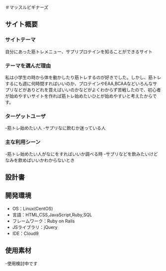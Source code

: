 ＃マッスルビギナーズ

## サイト概要
### サイトテーマ
自分にあった筋トレメニュー、サプリプロテインを知ることができるサイト

### テーマを選んだ理由
私は小学生の時から体を動かしたり筋トレするのが好きでした。しかし、筋トレするにも週に何時間すればいいのか、プロテインやEAA,BCAAなどいろんなサプリなどがありどれを買えばいいのかなどがよくわからず苦戦したので、初心者が始めやすいサイトを作れば筋トレ始めたいひとが始めやすいと考えたからです。

### ターゲットユーザ
-筋トレ始めたい人
-サプリなに飲むか迷っている人


### 主な利用シーン
-筋トレ始めたい人がなにをすればいいか調べる時
-サプリなどを飲みたいけどなみを飲めばいいかわからないとき

## 設計書
<!--テーマを設定・提出する時点では不要です-->

## 開発環境
- OS：Linux(CentOS)
- 言語：HTML,CSS,JavaScript,Ruby,SQL
- フレームワーク：Ruby on Rails
- JSライブラリ：jQuery
- IDE：Cloud9

## 使用素材
-使用検討中です


